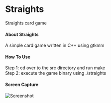 # Straights
Straights card game

#### About Straights
A simple card game written in C++ using gtkmm

#### How To Use
Step 1: cd over to the src directory and run make  
Step 2: execute the game binary using ./straights

#### Screen Capture  
  ![Screenshot](http://i.imgur.com/9NJ85Xz.png "Screenshot0")
